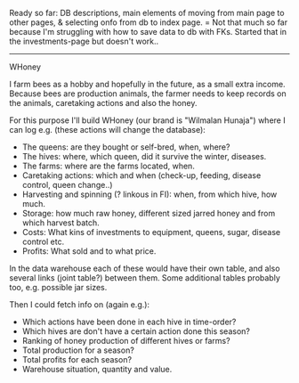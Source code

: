 Ready so far:
DB descriptions, main elements of moving from main page to other pages, & selecting onfo from db to index page. = Not that much so far because I'm struggling with how to save data to db with FKs. Started that in the investments-page but doesn't work..



_____________

WHoney

I farm bees as a hobby and hopefully in the future, as a small extra income.
Because bees are production animals, the farmer needs to keep records on
the animals, caretaking actions and also the honey. 

For this purpose I'll build WHoney (our brand is "Wilmalan Hunaja") where
I can log e.g. (these actions will change the database):
- The queens: are they bought or self-bred, when, where?
- The hives: where, which queen, did it survive the winter, diseases.
- The farms: where are the farms located, when.
- Caretaking actions: which and when (check-up, feeding, disease control, queen change..)
- Harvesting and spinning (? linkous in FI): when, from which hive, how much.
- Storage: how much raw honey, different sized jarred honey and from which harvest batch.
- Costs: What kins of investments to equipment, queens, sugar, disease control etc.
- Profits: What sold and to what price.

In the data warehouse each of these would have their own table,
and also several links (joint table?) between them. Some additional tables
probably too, e.g. possible jar sizes.

Then I could fetch info on (again e.g.):
- Which actions have been done in each hive in time-order?
- Which hives are don't have a certain action done this season?
- Ranking of honey production of different hives or farms?
- Total production for a season?
- Total profits for each season?
- Warehouse situation, quantity and value.

